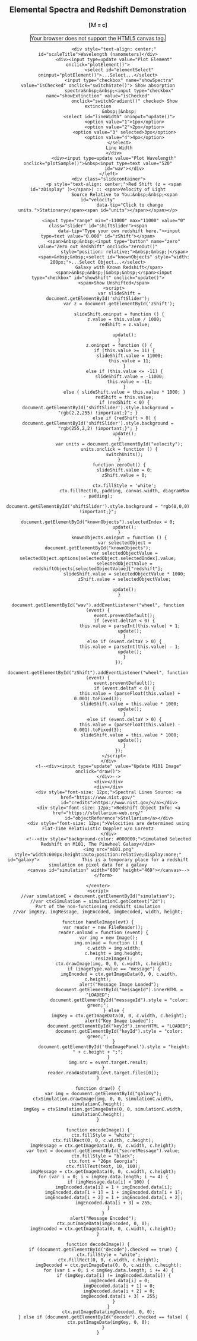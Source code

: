 <html>
<script src="https://ajax.googleapis.com/ajax/libs/jquery/3.4.1/jquery.min.js"></script>
<meta name="viewport" content="width=device-width, initial-scale=1">
<meta charset="utf-8">
<link rel="stylesheet" href="main.css">
<style type="text/css" id="style"></style>
<script src="lines.js"></script>
<!--This set of scripts is equivalent to including libraries.-->
<script src="redshiftObjects.js"></script>
<script>//These are the global variables - they can be accessed by all other functions in this website.

    var style = document.querySelector('[data="test"]');    //In this section there are elements and colors and sizes that need to be accessed frequently and by more than one function.
    var emitWavelength = 640;                               //By placing them here, they are outside of the other functions and their values also become global.
    var padding = 10;                                       //The elements still need to be removed from this code so that they can be updated without editing this code but rather another text document.
    var diagramMax = 90 + padding;                           //Until then, the wavelengths of the element's spectra have been written out in arrays.
    var alpha, gradient;
    var unitCycle = 0;
    var unitList = [" km/s", " km/h", " mph", " light years per year", " m/s", " times Earths orbital speed", " times the speed of Parker Solar Probe"];
    var unitConversion = [299792, 1079251200, 670616716.48, 3.3334e-6, 299792000, 10066.89, 4370.145];
    var fixValue = 1;

    var red, green, blue;
    var hue, saturation, lightness;
    var colorMapHue = [0], colorMapSat = [0], colorMapLight = [0];
    var colorMapEHue = [0], colorMapESat = [0], colorMapELight = [0];
    var selectedColorIndex = [0, 0, 0];                                     //[0] hue [1] sat [2] light
    var showSpectrum = false;
    var showExtinction = true;
    var emitWavelength;
    var plotType = 0;
    var redShift = 0;
    var showUnshift = true;
    var spectra = [0];
    var velocity = 0;
    var selectedObject;
    var running = false;
    var canvas, ctx;

    function setGradient() {

        var gradient = ctx.createLinearGradient(0, 0, canvas.width - padding, 0);            //The gradient for color selection can probably be done in other ways, but this way was 
        if (showExtinction == true) {                                                           //pretty simple.
            gradient.addColorStop("0", "hsl(270,100%,0%)");         //Black                   The whole canvas, from one edge to the other, is represented by 0 to 1.  Along the way
            gradient.addColorStop("0.15", "hsl(265,100%,50%)");     //Purple                    we set stops to change the color.  Color for the gradient is using hsl color mapping
            gradient.addColorStop("0.16", "hsl(260,100%,50%)");                               //which is a color wheel that rotates 360 degrees through all of the colors of the rainbow
            gradient.addColorStop("0.175", "hsl(240,100%,50%)");     //Blue                     I determined the locations of these stops by comparing the classroom spectroscope to the canvas width scale.
            gradient.addColorStop("0.20", "hsl(230,100%,50%)");
            gradient.addColorStop("0.28", "hsl(190,100%,50%)");     //cyan
            gradient.addColorStop("0.38", "hsl(125,100%,50%)");     //green
            gradient.addColorStop("0.50", "hsl(60,100%,50%)");      //yellow
            gradient.addColorStop("0.58", "hsl(30,100%,50%)");      //orange
            gradient.addColorStop("0.67", "hsl(0,100%,50%)");       //red
            gradient.addColorStop("0.75", "hsl(0,100%,25%)");       //Fade
            gradient.addColorStop("0.9", "hsl(0,100%,5%)");
            gradient.addColorStop("1.0", "hsl(0,100%,0%)");

            // for(var i=0;i<=1;i+=0.1){
            //     gradient.addColorStop(i, "hsl("+Math.round(270-i*270)+",100%,50%)");
            // }
        }
        else if (showExtinction == false) {                                                         //This section removes the fading.  The percentages are kept at 50% for all stops.
            gradient.addColorStop("0", "hsl(270,100%,50%)");         //Black
            gradient.addColorStop("0.15", "hsl(265,100%,50%)");     //Purple
            gradient.addColorStop("0.16", "hsl(260,100%,50%)");
            gradient.addColorStop("0.175", "hsl(240,100%,50%)");     //Blue
            gradient.addColorStop("0.20", "hsl(230,100%,50%)");
            gradient.addColorStop("0.28", "hsl(190,100%,50%)");     //cyan
            gradient.addColorStop("0.38", "hsl(125,100%,50%)");     //green
            gradient.addColorStop("0.50", "hsl(60,100%,50%)");      //yellow
            gradient.addColorStop("0.58", "hsl(30,100%,50%)");      //orange
            gradient.addColorStop("0.67", "hsl(0,100%,50%)");       //red
            gradient.addColorStop("0.75", "hsl(0,100%,50%)");       //Fade
            gradient.addColorStop("0.9", "hsl(0,100%,50%)");
            gradient.addColorStop("1.0", "hsl(0,100%,50%)");
        }
        return gradient;                                                                         //This is now the gradient object that can be continually used.
    }

    function init() {                                                                                           //This function sets up the canvas along with the scale and gradients for coloring.
        canvas = document.getElementById('myCanvas');
        if (canvas.getContext) {
            ctx = canvas.getContext('2d');
            ctx.globalCompositeOperation = "source-atop";
            ctx.globalAlpha = 1;
        }
        var mySelect = $('#elementSelect');                               //Code to automatically set the dropdown options to those found in lines.js
        $.each(elementalLines, function (val, text) {
            mySelect.append(
                $('<option></option>').val(val).html(val)
            );
        });
        //draw();                                                           Part of non-functioning redshift simulation on galaxy image
        var mySelect = $('#knownObjects');                               //Code to automatically set the dropdown options to those found in lines.js
        $.each(redshiftObjects, function (val, text) {
            mySelect.append(
                $('<option></option>').val(val).html(redshiftObjects[val]["name"])
            );
        });

        //Get the canvas to use from the id
        emitWavelength = document.getElementById('wav').value;                                                  //Get the wavelength from the id wav and make this the emission wavelength 

        ctx.canvas.width = window.innerWidth;                                                                   //Set the width of the canvas to be within the size of the window on refresh.
        document.getElementById("myForm").width = window.innerWidth - 100;
        createColorMaps();                                                                                      //Create the arrays of color so that we can use them for drawing.
        ctx.fillStyle = 'black';                                                                                //Draw the black background
        ctx.fillRect(0, padding, canvas.width, diagramMax - padding);
        drawScale();                                                                                            //Draw the tickmarks and numbers on the canvas
        var convertWav = (emitWavelength - 380) / (750 - 380) * (canvas.width - 2 * padding) + padding;         //Convert the wavelength entered into the input into an accurate position for the canvas scale for pixel placement

        setColor(convertWav);                                                                                   //Set the color of the given wavelength using the arrays populated from the previous function
        hue = selectedColorIndex[0];                                                                            //The color in the previous function places each of the RGBa values into the first four indices of an array...
        saturation = selectedColorIndex[1];                                                                     //These lines take those indices and place them in simpler variables so they mean a little more.
        lightness = selectedColorIndex[2];
        ctx.strokeStyle = 'hsl(' + hue + ',' + saturation + '%,' + lightness + '%)';                            //Set the pen stroke color to the colors we set.

        ctx.lineWidth = document.getElementById("lineWidth").value;                                             //Set the line width from the dropdown menu in the html
        ctx.beginPath();                                                                                        //draw the line.
        ctx.moveTo(convertWav, padding);
        ctx.lineTo(convertWav, diagramMax);
        ctx.stroke();
        ctx.closePath();
        document.getElementById("zDisplay").innerHTML = redShift.toFixed(3);
    }

    function drawScale() {
        var counter = 0;
        var counterMinor = 9;
        var long = 8;
        var short = 3;
        var five = 6;
        var scale = 380;                                                                                            //The minimum value of the scale
        var font = 20;
        var textShift = 45;                                                                                         //Offset from the scale that the numbers will display

        ctx.font = font + 'px Arial';
        var inc = (canvas.width - 2 * padding) / 37;
        if (canvas.width > 1000) {
            for (var i = 1; i < counter + padding - 7; i++) {
                ctx.strokeStyle = 'rgb(200,200,200)';                                                                //they will be black at 2 pixels wide
                ctx.lineWidth = 2;
                ctx.beginPath();
                ctx.moveTo(i * (inc / 10) - 2, diagramMax);
                ctx.lineTo(i * (inc / 10) - 2, diagramMax + short);
                ctx.stroke();
                ctx.closePath();
            }
        }
        for (var counter = 0; counter <= (canvas.width - padding); counter += inc) {                                  //Draw tick marks
            ctx.strokeStyle = 'rgb(200,200,200)';                                                                     //they will be black at 2 pixels wide
            ctx.lineWidth = 2;
            ctx.beginPath();
            ctx.moveTo(counter + padding, diagramMax);
            ctx.lineTo(counter + padding, diagramMax + long);
            ctx.stroke();
            ctx.closePath();

            ctx.save();                                                                                               //Rotate the canvas and place the rotated numbers on the scale.
            ctx.translate(font - font / 2 + 2, diagramMax + textShift);
            ctx.rotate(-Math.PI / 2);
            ctx.fillStyle = "white";                                                                                  //Rotate -90 degrees.
            ctx.fillText(scale, 0, 0 + counter + padding / 2);
            ctx.restore();

            for (var minor = 1; minor <= counterMinor; minor++) {
                ctx.strokeStyle = 'rgb(200,200,200)';                                                                 //they will be black at 2 pixels wide
                ctx.lineWidth = 2;
                ctx.beginPath();
                ctx.moveTo(counter + padding + minor * (inc / 10), diagramMax);
                if (minor == 5) { ctx.lineTo(counter + padding + minor * (inc / 10), diagramMax + five); }
                else if (canvas.width > 1000) {
                    ctx.lineTo(counter + padding + minor * (inc / 10), diagramMax + short);
                }
                ctx.stroke();
                ctx.closePath();
            }
            scale += 10;
        }

    }                                                                                                 //Increase by 10 nanometers each time we draw a number.

    function setColor(wav) {                                                                                     //We input a variable that points to a specific index in our color maps.
        wav = Math.round(wav);                                                                                  //This variable is an actual pixel.
        if (showExtinction == true) {                                                                               //We pull this pixel's color from the map to use for drawing purposes.
            selectedColorIndex[0] = colorMapHue[wav];                                                           //We store the pixel color data into a global, 4 index array.
            selectedColorIndex[1] = colorMapSat[wav];
            selectedColorIndex[2] = colorMapLight[wav];                                                                        //I don't know why I include this.  If alpha is always 255, we don't need to use RGBa color schemes and only RGB.
        }
        else if (showExtinction == false) {
            selectedColorIndex[0] = colorMapEHue[wav];
            selectedColorIndex[1] = colorMapESat[wav];
            selectedColorIndex[2] = colorMapELight[wav];
        }
        if(wav == 1426){
            console.log("---this is the 1426 line---");
        }
    }

    function createColorMaps() {                                                                                 //This function steals a horizontal line of pixels from the canvas after the gradient has been drawn.

        var gradient = setGradient();
        ctx.fillStyle = gradient;                                                                               //Draw the gradient
        ctx.fillRect(0, padding, canvas.width, diagramMax - padding);

        for (var i = padding; i < canvas.width - padding - 1; i++) {                                                       //Look at every pixel and push the values of RED, GREEN, BLUE and ALPHA to their own unique arrays.
            var imgData = ctx.getImageData(i, 50, i + 1, 51);                                                        //Each index of the new arrays corresponds to the color values at each pixel.
            red = imgData.data[0];
            green = imgData.data[1];
            blue = imgData.data[2];

            var hsl = rgb2Hsl(red,green,blue);

            colorMapHue.push(hsl[0]);                                                                  //Since these arrays are now independent of the canvas, the canvas can be redrawn whenever we like.
            colorMapSat.push(hsl[1]);
            colorMapLight.push(hsl[2]);
        }

        showExtinction = !showExtinction;                                                                       //This variable is global so that we can cycle through showing fading or not.  We manipulate it here to activate 
        var gradient = setGradient();                                                                           //the fading.
        ctx.fillStyle = gradient;
        ctx.fillRect(0, padding, canvas.width, diagramMax - padding);

        for (var i = padding; i < canvas.width - padding - 1; i++) {                                                       //do it again for the gradient without fading.
            var imgData = ctx.getImageData(i, 50, i + 1, 51);
            red = imgData.data[0];
            green = imgData.data[1];
            blue = imgData.data[2];

            var hsl2 = rgb2Hsl(red,green,blue);
            colorMapEHue.push(hsl2[0]);
            colorMapESat.push(hsl2[1]);
            colorMapELight.push(hsl2[2]);
        }
        //console.log(colorMapHue);
        showExtinction = !showExtinction;                                                                       // set this back to normal for our initial state.
    }

    function rgb2Hsl(red, green, blue) {
        red   /= 255;
        green /= 255;
        blue  /= 255;

        var max = Math.max(red, green, blue);
        var min = Math.min(red, green, blue);
        var hue;
        var saturation;
        var lightness = (max + min) / 2;

        if (max == min) {
            hue = saturation = 0; // achromatic
        } else {
            var delta = max - min;
            saturation = lightness > 0.5 ? delta / (2 - max - min) : delta / (max + min);
            switch (max) {
                case red:
                    hue = (green - blue) / delta + (green < blue ? 6 : 0);
                    break;
                case green:
                    hue = (blue - red) / delta + 2;
                    break;
                case blue:
                    hue = (red - green) / delta + 4;
                    break;
            }
            hue /= 6;
        }
        return [(hue * 360), (saturation * 100), (lightness * 100)];
    }

    function plotSample() {

        showUnshift = document.getElementById('showShift').checked;                                             //Take the value from the checkbox so we can use it.
        emitWavelength = parseFloat(document.getElementById('wav').value);                                      //Turn the number in the wavelength box into a number instead of text -- we use float instead of int since the value might be a decimal.
        if (showUnshift == false) { emitWavelength = emitWavelength * redShift + emitWavelength; }                    //This option allows us to shift or unshift the single spectral line according to the redshift value selected at the time.

        var gradient = setGradient();                                                                           //set the gradient for drawing
        var convertWav = (emitWavelength - 380) / (750 - 380) * (canvas.width - 2 * padding) + padding;                       //create the value of the pixel position for a given wavelength.
        if (showSpectrum == false) {
            ctx.fillStyle = 'black';
            ctx.fillRect(0, padding, canvas.width, diagramMax - padding);                                         //Drawing based on whether or not we decided to show the spectra in the background with black lines
            setColor(convertWav);                                                                               //or show colored lines on a black background.

            hue = selectedColorIndex[0];                                                                            //The color in the previous function places each of the RGBa values into the first four indices of an array...
            saturation = selectedColorIndex[1];                                                                          //These lines take those indices and place them in simpler variables so they mean a little more.
            lightness = selectedColorIndex[2];
            //console.log(hue+" hue " + saturation + " saturation " + lightness + " lightness");
            ctx.strokeStyle = 'hsl(' + hue + ',' + saturation + '%,' + lightness + '%)';
            //console.log(ctx.strokeStyle);
        }
        else if (showSpectrum == true) {
            ctx.fillStyle = gradient;
            ctx.fillRect(0, padding, canvas.width, diagramMax - padding);
            ctx.strokeStyle = 'rgb(0,0,0)';
        }
        drawLine(convertWav);
        plotType = 0;
    }

    var alpha = 0;
    var currentIntensity, effectiveIntensity;
    var boost = 200;
    var positionTracker = new Array();
    positionTracker = [0];
    var positionBuffer = 0;
    var lineCount = 0;


    function plotElement() {
        //console.log("-----------------new element plotted--------------------");
        positionTracker.splice(0, positionTracker.length)
        var elementSel = document.getElementById("elementSelect");                            //Take the html element "element" to use in this function.
        var element = elementSel.options[elementSel.selectedIndex].value;               //Set a variable equal to the value of the selected index
        showUnshift = document.getElementById('showShift').checked;                     //Check the state of shifting or not and setting it to a variable
        spectra = elementalLines[element]['spectra'];
        var intensityDecimal;
        var brightnessAdd;
        var intensity = new Array();
        intensity = elementalLines[element]['intensity'];                           //create an array of the intensities for the element
        var maxIntensity = 0;
        for(var i = 0; i<intensity.length;i++){
            if(intensity[i]>maxIntensity){maxIntensity = intensity[i];}
        }

        $("#credits").attr("href", elementalLines[element]['credits']);
        $("#credits").text(elementalLines[element]['credits']);

        var gradient = setGradient();                                               //set the gradient maps so you can choose the correct color
        if (showSpectrum == false) {
            ctx.fillStyle = 'black';                                                                //fill the rectangles with the correct base colors
            ctx.fillRect(0, padding, canvas.width, diagramMax - padding);
        }
        else if (showSpectrum == true) {
            ctx.fillStyle = gradient;
            ctx.fillRect(0, padding, canvas.width, diagramMax - padding);
        }
        for (var i = 0; i <= spectra.length; i++) {                                 //go through the element's spectral lines one by one
            emitWavelength = spectra[i] / 10;
            //console.log("+++Line " + i + " has a wavelength of " + emitWavelength + "nm+++");
            
            if(intensity === undefined || intensity.length==0){currentIntensity = 1000;}
            else{ currentIntensity = parseInt(intensity[i]);}
            if(currentIntensity<boost){
                if((currentIntensity+boost)>1000){effectiveIntensity = 1000;}
                else if((currentIntensity+boost)<=1000 && currentIntensity>0){effectiveIntensity = currentIntensity+boost;}
                else if(currentIntensity == 0){effectiveIntensity = 0;}
            }
            else{effectiveIntensity=currentIntensity;}
            
            intensityDecimal = effectiveIntensity/maxIntensity;          

            if (showUnshift == false) { emitWavelength = emitWavelength * redShift + emitWavelength; }          // If you are showing shifted spectra, this line will use the redshift factor
            var convertWav = (emitWavelength - 380) / (750 - 380) * (canvas.width - 2 * padding) + padding;     // else it is bypassed and this line is unaffected.
            var roundedConvert = Math.round(convertWav);
            setColor(convertWav);
            hue = selectedColorIndex[0];                                                                            //The color in the previous function places each of the RGBa values into the first four indices of an array...
            saturation = selectedColorIndex[1];                                                                          //These lines take those indices and place them in simpler variables so they mean a little more.
            var baseLightness = selectedColorIndex[2];
            
            if(elementSel !="Sodium"){
                if((baseLightness+brightnessAdd)*intensityDecimal<70){brightnessAdd = 40;}
                else{brightnessAdd = 0;}
            }
            else if(elementSel == "Sodium"){brightnessAdd = 0;}

            if (showSpectrum == false) {
                ctx.strokeStyle = 'hsl(' + hue + ',' + saturation + '%,' + ((baseLightness+brightnessAdd)*intensityDecimal) + '%)';
            }
            else if (showSpectrum == true) {
                console.log((baseLightness - (baseLightness+10)*intensityDecimal) + " baseLightness - (baseLightness+10)*intensityDecimal and i " + i)
                if((baseLightness - (baseLightness+10)*intensityDecimal) <0){
                    ctx.strokeStyle = 'hsl(' + hue + ',' + saturation + '%,' + 0 + '%)';
                }
                else{
                    ctx.strokeStyle = 'hsl(' + hue + ',' + saturation + '%,' + (baseLightness-(baseLightness+10)*intensityDecimal) + '%)';
                    console.log("hsl(" + hue + ", " + saturation + ", "+ (baseLightness-(baseLightness+10)*intensityDecimal) + "%");
                    console.log("hue: " + hue);
                    console.log("saturation: " + saturation);
                    console.log("lightness: " + baseLightness);
                    
                }
            }
            let included = positionTracker.includes(roundedConvert);
            //if(included===false){
                if(convertWav>0){
                    if(typeof convertWav !== "undefined"){
                        if(isNaN(intensityDecimal)==false){
                            //console.log("current hue is " + hue + " for line # " + i);
                            drawLine(convertWav);
                            lineCount++;
                        }
                    }
                }
            //}
            plotType = 1;
            positionTracker[positionTracker.length] = Math.round(convertWav);
        }
        //console.log(lineCount + " total line count");
        lineCount = 0;
    }

    function drawLine(position) {
        positionBuffer = document.getElementById("lineWidth").value;
        ctx.lineWidth = positionBuffer;                                //

            ctx.beginPath();
            ctx.moveTo(position, padding);
            ctx.lineTo(position, diagramMax);
            ctx.stroke();
            ctx.closePath();
    }

    function update() {                                                                                                                                  //This function is necessary to separate out the behavior of the inputs in the html
        redShift = parseFloat(document.getElementById('zShift').value);                                                                                 //Slider colors and redshift values are set here. 
        var color = Math.round(255 * Math.abs((parseFloat(redShift) / (11))));

        if (redShift < 0) { document.getElementById('shiftSlider').style.background = "rgb(0,0," + color + ") !important;}"; }
        else if (redShift > 0) {document.getElementById('shiftSlider').style.background = "rgb(" + color + ",0,0) !important;}"; }
        else { document.getElementById('shiftSlider').style.background = "rgb(0,0,0) !important;}"; }

        if (plotType == 0) { plotSample(); }
        else if (plotType == 1) { plotElement(); }

        if (redShift != 0) { document.getElementById("velocity").innerHTML = numberWithCommas((unitConversion[unitCycle] * redShift).toFixed(fixValue)) + unitList[unitCycle]; }
        else { document.getElementById("velocity").innerHTML = "Stationary"; }
        selectedObject = $(":selected", "#knownObjects").val();
        $("#objectReference").attr("href", redshiftObjects[selectedObject]["reference"]);
        $("#objectReference").text(selectedObject);

        document.getElementById("zDisplay").innerHTML = redShift.toFixed(3);
    }

    function updateThings(){
        update();
        drawScale();
    }

    function switchState() {                                    
        showSpectrum = !showSpectrum;
        update();
    }
    function switchGradient() {                                 
        showExtinction = !showExtinction;
        update();
    }

    function switchUnits() {

        switch (unitCycle) {
            case 0:
                unitCycle = 1;
                document.getElementById("velocity").innerHTML = numberWithCommas((unitConversion[unitCycle] * redShift).toFixed(fixValue)) + unitList[unitCycle];
                break;
            case 1:
                unitCycle = 2;
                document.getElementById("velocity").innerHTML = numberWithCommas((unitConversion[unitCycle] * redShift).toFixed(fixValue)) + unitList[unitCycle];
                break;
            case 2:
                unitCycle = 3;
                fixValue = 10;
                document.getElementById("velocity").innerHTML = numberWithCommas((unitConversion[unitCycle] * redShift).toFixed(fixValue)) + unitList[unitCycle];
                break;
            case 3:
                unitCycle = 4;
                fixValue = 1;
                document.getElementById("velocity").innerHTML = numberWithCommas((unitConversion[unitCycle] * redShift).toFixed(fixValue)) + unitList[unitCycle];
                break;
            case 4:
                unitCycle = 5;
                document.getElementById("velocity").innerHTML = numberWithCommas((unitConversion[unitCycle] * redShift).toFixed(fixValue)) + unitList[unitCycle];
                break;
            case 5:
                unitCycle = 6;
                document.getElementById("velocity").innerHTML = numberWithCommas((unitConversion[unitCycle] * redShift).toFixed(fixValue)) + unitList[unitCycle];
                break;
            case 6:
                unitCycle = 0;
                document.getElementById("velocity").innerHTML = numberWithCommas((unitConversion[unitCycle] * redShift).toFixed(fixValue)) + unitList[unitCycle];
                break;
        }
    }

    function numberWithCommas(x) {
        return x.toString().replace(/\B(?=(\d{3})+(?!\d))/g, ",");
    }

   
</script>
<title>Spectra & Redshift Demonstration</title>

<body onload="init();">
    <div class="title">
    <h2 style="text-align: center;">Elemental Spectra and Redshift Demonstration</h2>
    <h4 style="text-align: center;">[λf = c]</h4>
    </div>
    <center><canvas id="myCanvas" width="1500" height="150" style="border:1px solid #000000;">
            Your browser does not support the HTML5 canvas tag.
        </canvas>
        <form id="myForm">
            <left>
                
                <div style="text-align: center;" id="scaleTitle">Wavelength (nanometers)</div>
                <div><input type=update value="Plot Element" onclick="plotElement()">
                    <select id="elementSelect" oninput="plotElement()">...Select...</select>
                    <input type="checkbox" name="showSpectra" value="isChecked" onclick="switchState()"> Show absorption
                    spectra&nbsp;&nbsp;<input type="checkbox" name="showExtinction" value="isChecked"
                        onclick="switchGradient()" checked> Show extinction
                    &nbsp;|&nbsp;
                    <select id="lineWidth" oninput="update()">
                        <option value="1">1px</option>
                        <option value="2">2px</option>
                        <option value="3" selected>3px</option>
                        <option value="4">4px</option>
                    </select>
                    Line Width
                </div>
                <div><input type=update value="Plot Wavelength" onclick="plotSample()">&nbsp<input type=text value="520"
                        id="wav"></div>
            </left>
            <div class="slidecontainer">
                <p style="text-align: center;">Red Shift (z = <span id="zDisplay" )></span>) :: <span>Velocity of Light
                        Source Relative to You:&nbsp;&nbsp;<span id="velocity"
                            data-tip="Click to change units.">Stationary</span><span id="units"></span></span></p>

                <input type="range" min="-11000" max="11000" value="0" class="slider" id="shiftSlider"><span
                    data-tip="Type your own redshift here."><input type=text value="0.000" id="zShift"></span>
                <span>&nbsp;&nbsp;<input type="button" name="zero" value="Zero out Redshift" onclick="zeroOut()"
                        style="position: relative;">&nbsp;&nbsp;|</span>
                <span>&nbsp;&nbsp;<select id="knownObjects" style="width: 200px;">...Select Object...</select>
                    Galaxy with Known Redshift</span>
                <span>&nbsp;&nbsp;|&nbsp;&nbsp;</span><input type="checkbox" id="showShift" onclick="update()">
                <span>Show Unshifted</span>
                <script>
                    var slideShift = document.getElementById('shiftSlider');
                    var z = document.getElementById('zShift');

                    slideShift.oninput = function () {
                        z.value = this.value / 1000;
                        redShift = z.value;

                        update();
                    }
                    z.oninput = function () {
                        if (this.value >= 11) {
                            slideShift.value = 11000;
                            this.value = 11;
                        }
                        else if (this.value <= -11) {
                            slideShift.value = -11000;
                            this.value = -11;
                        }
                        else { slideShift.value = this.value * 1000; }
                        redShift = this.value;
                        if (redShift < 0) { document.getElementById('shiftSlider').style.background = "rgb(2,2,255) !important;}"; }
                        else if (redShift > 0) { document.getElementById('shiftSlider').style.background = "rgb(255,2,2) !important;}"; }
                        update();
                    }
                    var units = document.getElementById("velocity");
                    units.onclick = function () {
                        switchUnits();
                    }
                    function zeroOut() {
                        slideShift.value = 0;
                        zShift.value = 0;

                        ctx.fillStyle = 'white';
                        ctx.fillRect(0, padding, canvas.width, diagramMax - padding);
                        document.getElementById('shiftSlider').style.background = "rgb(0,0,0) !important;}";
                        document.getElementById("knownObjects").selectedIndex = 0;
                        update();
                    }
                    knownObjects.oninput = function () {
                        var selectedObject = document.getElementById("knownObjects");
                        var selectedObjectValue = selectedObject.options[selectedObject.selectedIndex].value;
                        selectedObjectValue = redshiftObjects[selectedObjectValue]["redshift"];
                        slideShift.value = selectedObjectValue * 1000;
                        zShift.value = selectedObjectValue;

                        update();
                    }
                    document.getElementById("wav").addEventListener("wheel", function (event) {
                        event.preventDefault();
                        if (event.deltaY < 0) {
                            this.value = parseInt(this.value) + 1;
                            update();
                        }
                        else if (event.deltaY > 0) {
                            this.value = parseInt(this.value) - 1;
                            update();
                        }
                    });
                    document.getElementById("zShift").addEventListener("wheel", function (event) {
                        event.preventDefault();
                        if (event.deltaY < 0) {
                            this.value = (parseFloat(this.value) + 0.001).toFixed(3);
                            slideShift.value = this.value * 1000;
                            update();
                        }
                        else if (event.deltaY > 0) {
                            this.value = (parseFloat(this.value) - 0.001).toFixed(3);
                            slideShift.value = this.value * 1000;
                            update();
                        }
                    });
                </script>
            </div>
            <!--<div><input type="update" value="Update M101 Image" onclick="draw()">
            </div>-->
            <div></div>
            <div></div>
            <div style="font-size: 12px;">Spectral Lines Source: <a href="https://www.nist.gov/"
                    id="credits">https://www.nist.gov/</a></div>
            <div style="font-size: 12px;">Redshift Object Info: <a href="https://stellarium-web.org/"
                    id="objectReference">Stellarium</a></div>
            <div style="font-size: 12px;">Velocities are determined using Flat-Time Relativistic Doppler w/o Lorentz
            </div>
            <!--<div style="background-color: #000000;">Simulated Selected Redshift on M101, The Pinwheel Galaxy</div>
            <img src="m101.png" style="width:600px;height:auto;position:relative;display:none;" id="galaxy">                This is a temporary place for a redshift simulation on pixel data for a galaxy
            <canvas id="simulation" width="600" height="469"></canvas>-->
        </form>

    </center>
    <script>
    //var simulationC = document.getElementById("simulation");
    //var ctxSimulation = simulationC.getContext("2d");                                 Part of the non-functioning redshift simulation
    //var imgKey, imgMessage, imgEncoded, imgDecoded, width, height;

    function handleImage(evt) {
        var reader = new FileReader();
        reader.onload = function (event) {
            var img = new Image();
            img.onload = function () {
                c.width = img.width;
                c.height = img.height;
                resizeImage();
                ctx.drawImage(img, 0, 0, c.width, c.height);
                if (imageType.value == "message") {
                    imgEncoded = ctx.getImageData(0, 0, c.width, c.height);
                    alert("Message Image Loaded");
                    document.getElementById("messageId").innerHTML = "LOADED";
                    document.getElementById("messageId").style = "color: green;";
                } else {
                    imgKey = ctx.getImageData(0, 0, c.width, c.height);
                    alert("Key Image Loaded");
                    document.getElementById("keyId").innerHTML = "LOADED";
                    document.getElementById("keyId").style = "color: green;";
                }
                document.getElementById('theImagePanel').style = "height: " + c.height + ";";
            }
            img.src = event.target.result;
        }
        reader.readAsDataURL(evt.target.files[0]);
    }

    function draw() {
        var img = document.getElementById("galaxy");
        ctxSimulation.drawImage(img, 0, 0, simulationC.width, simulationC.height);
        imgKey = ctxSimulation.getImageData(0, 0, simulationC.width, simulationC.height);
    }

    function encodeImage() {
        ctx.fillStyle = "white";
        ctx.fillRect(0, 0, c.width, c.height);
        imgMessage = ctx.getImageData(0, 0, c.width, c.height);
        var text = document.getElementById("secretMessage").value;
        ctx.fillStyle = "black";
        ctx.font = "26px Georgia";
        ctx.fillText(text, 10, 100);
        imgMessage = ctx.getImageData(0, 0, c.width, c.height);
        for (var i = 0; i < imgKey.data.length; i += 4) {
            if (imgMessage.data[i] < 100) {
                imgEncoded.data[i] = 1 + imgEncoded.data[i];
                imgEncoded.data[i + 1] = 1 + imgEncoded.data[i + 1];
                imgEncoded.data[i + 2] = 1 + imgEncoded.data[i + 2];
                imgEncoded.data[i + 3] = 255;
            }
        }
        alert("Message Encoded");
        ctx.putImageData(imgEncoded, 0, 0);
        imgEncoded = ctx.getImageData(0, 0, c.width, c.height);
    }

    function decodeImage() {
        if (document.getElementById("decode").checked == true) {
            ctx.fillStyle = "white";
            ctx.fillRect(0, 0, c.width, c.height);
            imgDecoded = ctx.getImageData(0, 0, c.width, c.height);
            for (var i = 0; i < imgKey.data.length; i += 4) {
                if (imgKey.data[i] != imgEncoded.data[i]) {
                    imgDecoded.data[i] = 0;
                    imgDecoded.data[i + 1] = 0;
                    imgDecoded.data[i + 2] = 0;
                    imgDecoded.data[i + 3] = 255;
                }
            }
            ctx.putImageData(imgDecoded, 0, 0);
        } else if (document.getElementById("decode").checked == false) {
            ctx.putImageData(imgKey, 0, 0);
        }
    }
</script>
</body>

</html>